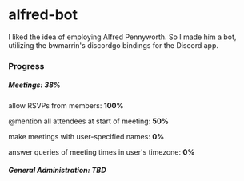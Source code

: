 # alfred-bot
I liked the idea of employing Alfred Pennyworth. So I made him a bot, utilizing the bwmarrin's discordgo bindings for the Discord app. 


### Progress
##### Meetings: *38%*
allow RSVPs from members: **100%**

@mention all attendees at start of meeting: **50%**

make meetings with user-specified names: **0%**

answer queries of meeting times in user's timezone: **0%**

##### General Administration: *TBD*
